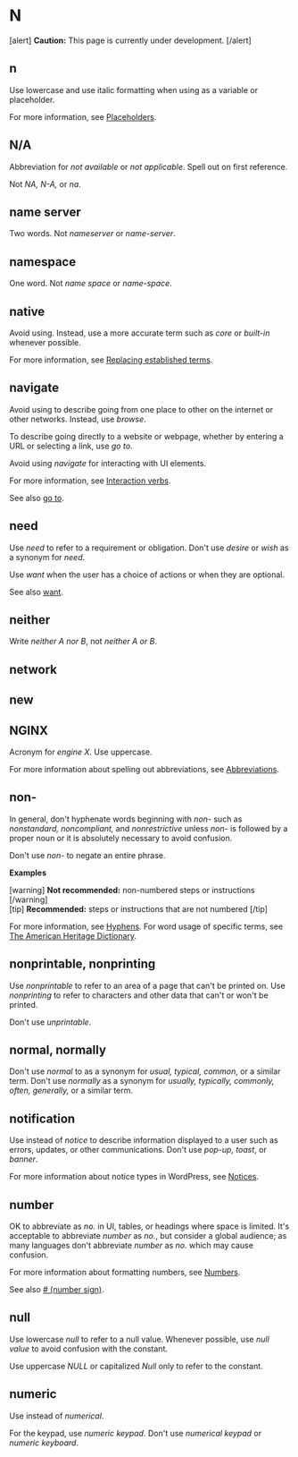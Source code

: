 # N

[alert] **Caution:** This page is currently under development. [/alert]

## n

Use lowercase and use italic formatting when using as a variable or placeholder.

For more information, see [Placeholders](https://make.wordpress.org/docs/style-guide/developer-content/placeholders/).

## N/A

Abbreviation for *not available* or *not applicable*. Spell out on first reference.

Not *NA, N-A,* or *na*.

## name server

Two words. Not *nameserver* or *name-server*.

## namespace

One word. Not *name space* or *name-space*.

## native

Avoid using. Instead, use a more accurate term such as *core* or *built-in* whenever possible.

For more information, see [Replacing established terms](https://make.wordpress.org/docs/style-guide/general-guidelines/inclusivity/#replacing-established-terms).

## navigate

Avoid using to describe going from one place to other on the internet or other networks. Instead, use *browse*.

To describe going directly to a website or webpage, whether by entering a URL or selecting a link, use *go to*.

Avoid using *navigate* for interacting with UI elements.

For more information, see [Interaction verbs](https://make.wordpress.org/docs/style-guide/developer-content/ui-elements/#interaction-verbs).

See also [go to](https://make.wordpress.org/docs/style-guide/word-list/g/#go-to).

## need

Use *need* to refer to a requirement or obligation. Don't use *desire* or *wish* as a synonym for *need*.

Use *want* when the user has a choice of actions or when they are optional.

See also [want](https://make.wordpress.org/docs/style-guide/word-list/w/#want).

## neither

Write *neither A nor B*, not *neither A or B*.

## network



## new



## NGINX

Acronym for *engine X*. Use uppercase.

For more information about spelling out abbreviations, see [Abbreviations](https://make.wordpress.org/docs/style-guide/language-grammar/abbreviations/).

## non-

In general, don't hyphenate words beginning with *non-* such as *nonstandard, noncompliant,* and *nonrestrictive* unless *non-* is followed by a proper noun or it is absolutely necessary to avoid confusion.

Don't use *non-* to negate an entire phrase.

**Examples**  

[warning] **Not recommended:** non-numbered steps or instructions [/warning]  
[tip] **Recommended:** steps or instructions that are not numbered [/tip]  

For more information, see [Hyphens](https://make.wordpress.org/docs/style-guide/punctuation/hyphens/).
For word usage of specific terms, see [The American Heritage Dictionary](https://ahdictionary.com/).

## nonprintable, nonprinting

Use *nonprintable* to refer to an area of a page that can't be printed on. Use *nonprinting* to refer to characters and other data that can't or won't be printed.

Don't use *unprintable*.

## normal, normally

Don't use *normal* to as a synonym for *usual, typical, common*, or a similar term. Don't use *normally* as a synonym for *usually, typically, commonly, often, generally,* or a similar term.

## notification

Use instead of *notice* to describe information displayed to a user such as errors, updates, or other communications. Don't use *pop-up, toast*, or *banner*.

For more information about notice types in WordPress, see [Notices](https://make.wordpress.org/docs/style-guide/formatting/notices/).

## number

OK to abbreviate as *no.* in UI, tables, or headings where space is limited. It's acceptable to abbreviate *number* as *no.*, but consider a global audience; as many languages don't abbreviate *number* as *no.* which may cause confusion.

For more information about formatting numbers, see [Numbers](https://make.wordpress.org/docs/style-guide/formatting/numbers/).

See also [# (number sign)](https://make.wordpress.org/docs/style-guide/word-list/symbols/#number-sign).

## null

Use lowercase *null* to refer to a null value. Whenever possible, use *null value* to avoid confusion with the constant.

Use uppercase *NULL* or capitalized *Null* only to refer to the constant.

## numeric

Use instead of *numerical*.

For the keypad, use *numeric keypad*. Don't use *numerical keypad* or *numeric keyboard*.
